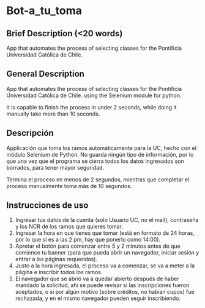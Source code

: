 # Bot-a_tu_toma

## Brief Description (<20 words)

App that automates the process of selecting classes for the Pontificia Universidad Católica de Chile.

## General Description

App that automates the process of selecting classes for the Pontificia Universidad Católica de Chile. using the Selenium module for python.

It is capable to finish the process in under 2 seconds, while doing it manually take more than 10 seconds.

## Descripción

Applicación que toma los ramos automáticamente para la UC, hecho con el módulo Selenium de Python. No guarda ningún tipo de información, por lo que una vez que el programa se cierra todos los datos ingresados son borrados, para tener mayor seguridad.

Termina el proceso en menos de 2 segundos, mientras que completar el proceso manualmente toma más de 10 segundos.

## Instrucciones de uso

1. Ingresar tus datos de la cuenta (solo Usuario UC, no el mail), contraseña y los NCR de los ramos que quieres tomar.
2. Ingresar la hora en que tienes que tomar (está en formato de 24 horas, por lo que si es a las 2 pm, hay que ponerlo como 14:00).
3. Apretar el botón para comenzar entre 5 y 2 minutos antes de que comience tu banner (para que pueda abrir un navegador, iniciar sesión y entrar a las páginas requeridas).
4. Justo a la hora ingresada, el proceso va a comenzar, se va a meter a la página e inscribir todos los ramos.
5. El navegador que se abrió va a quedar abierto después de haber mandado la solicitud, ahí se puede revisar si las inscripciones fueron aceptados, o si por algún motivo (sobre créditos, no habían cupos) fue rechazada, y en el mismo navegador pueden seguir inscribiendo.